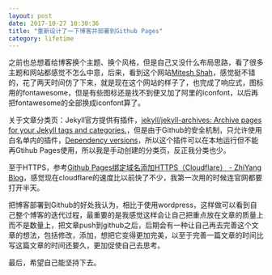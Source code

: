 ```yaml
---
layout: post
date: 2017-10-27 10:30:36
title: "重新设计了一下博客并部署到Github Pages"
category: lifetime
---
```




之前也总想着给博客换个主题、换个风格，但是自己又没什么布局思路，看了很多主题和网站都感觉不怎么中意，后来，看到这个网站[Mitesh Shah](https://miteshshah.github.io/)，感觉挺不错的，花了两天时间仿了下来，就是现在这个网站的样子了，也完成了响应式，图标用的fontawesome，但是有些图标还是找不到便又加了阿里的iconfont，以后再把fontawesome的全部换成iconfont算了。


关于文章分类页：Jekyll官方提供有插件，[jekyll/jekyll-archives: Archive pages for your Jekyll tags and categories.](https://github.com/jekyll/jekyll-archives)，但是由于Github的安全机制，只允许使用白名单内的插件，[Dependency versions](https://pages.github.com/versions/)，所以这个插件可以在本地运行但不能再Gtihub Pages使用，所以我是手动创建的分类页，反正我分类也少。


至于HTTPS，参考[Github Pages绑定域名添加HTTPS（Cloudflare） - ZhiYang Blog](https://fanzhiyang.com/blog/github-pages-cloudflare-ssl/)，感觉现在cloudflare的速度比以前快了不少，我第一次用的时候连官网都要打开半天。



把博客部署到Github的好处我认为，相比于使用wordpress，这样做可以看到自己整个博客的迭代过程，最重要的是我感觉这样会让自己把重点放在文章的质量上而不是数量上，把文章push到github之后，后期会有一种让自己再去完善这个文章的想法，包括修改，添加，想把它变得更加完美，以至于完善一篇文章的时间比写这篇文章的时间还要久，更加促使自己去思考。



最后，希望自己能坚持下去。